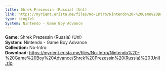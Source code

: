 ```yaml
---
title: Shrek Prezessin (Russia) (Unl)
link: https://myrient.erista.me/files/No-Intro/Nintendo%20-%20Game%20Boy%20Advance/Shrek%20Prezessin%20(Russia)%20(Unl).zip
type: single1
System: Nintendo - Game Boy Advance
---
```

<b>Game:</b> Shrek Prezessin (Russia) (Unl)<br>
<b>System:</b> Nintendo - Game Boy Advance<br>
<b>Collection:</b> No-Intro<br>
<b>Download:</b> https://myrient.erista.me/files/No-Intro/Nintendo%20-%20Game%20Boy%20Advance/Shrek%20Prezessin%20(Russia)%20(Unl).zip